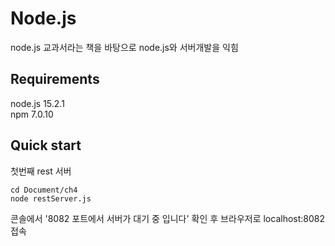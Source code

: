 # Node.js

node.js 교과서라는 책을 바탕으로 node.js와 서버개발을 익힘

## Requirements
node.js 15.2.1   
npm 7.0.10

## Quick start
첫번째 rest 서버

```
cd Document/ch4
node restServer.js
```
콘솔에서 '8082 포트에서 서버가 대기 중 입니다' 확인 후 브라우저로 localhost:8082 접속 
